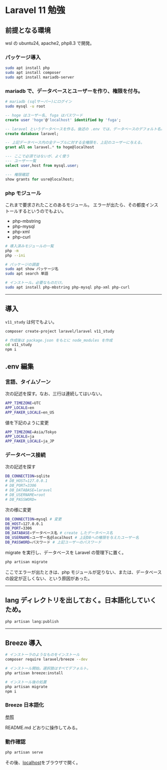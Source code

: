 # Laravel 11 勉強

## 前提となる環境

wsl の ubuntu24, apache2, php8.3 で開発。

### パッケージ導入

```bash
sudo apt install php
sudo apt install composer
sudo apt install mariadb-server
```

### mariadb で、データベースとユーザーを作り、権限を付与。

```bash
# mariadb (sqlサーバー)にログイン
sudo mysql -u root
```

```sql
-- hoge はユーザー名, fuga はパスワード
create user 'hoge'@'localhost' identified by 'fuga';

-- laravel というデータベースを作る。後述の .env では、データベースのデフォルト名は laravel になっている。なんでもよい。
create database laravel;

-- 上記データベース内の全テーブルに対する全権限を、上記のユーザーに与える。
grant all on laravel.* to hoge@localhost

--- ここで必須ではないが、よく使う
--- ユーザー一覧
select user,host from mysql.user;

--- 権限確認
show grants for usre@localhost;
```

### php モジュール

これまで要求されたことのあるモジュール。
エラーが出たら、その都度インストールするというのでもよい。

- php-mbstring
- php-mysql
- php-xml
- php-curl

```bash
# 導入済みモジュールの一覧
php -m
php --ini

# パッケージの調査
sudo apt show パッケージ名
sudo apt search 単語

# インストール。必要なものだけ。
sudo apt install php-mbstring php-mysql php-xml php-curl
```

---

## 導入

`v11_study` は何でもよい。

```bash
composer create-project laravel/laravel v11_study

# 作成後は package.json をもとに node_modules を作成
cd v11_study
npm i
```

## .env 編集

### 言語、タイムゾーン

次の記述を探す。なお、三行は連続してはいない。

```bash
APP_TIMEZONE=UTC
APP_LOCALE=en
APP_FAKER_LOCALE=en_US
```

値を下記のように変更

```bash
APP_TIMEZONE=Asia/Tokyo
APP_LOCALE=ja
APP_FAKER_LOCALE=ja_JP
```

### データベース接続

次の記述を探す

```bash
DB_CONNECTION=sqlite
# DB_HOST=127.0.0.1
# DB_PORT=3306
# DB_DATABASE=laravel
# DB_USERNAME=root
# DB_PASSWORD=
```

次の様に変更

```bash
DB_CONNECTION=mysql # 変更
DB_HOST=127.0.0.1
DB_PORT=3306
DB_DATABASE=データベース名 # create したデータベース名
DB_USERNAME=ユーザー名@localhost # 上記DBへの権限を与えたユーザー名
DB_PASSWORD=パスワード # 上記ユーザーのパスワード
```

migrate を実行し、データベースを Laravel の管理下に置く。

```bash
php artisan migrate
```

ここでエラーが出たときは、php モジュールが足りない、または、データベースの設定が正しくない、という原因があった。

---

## lang ディレクトリを出しておく。日本語化していくため。

```bash
php artisan lang:publish
```

---

## Breeze 導入

```bash
# インストーラのようなものをインストール
composer require laravel/breeze --dev

# インストール開始。選択肢はすべてデフォルト。
php artisan breeze:install

# インストール後の処置
php artisan migrate
npm i
```

### Breeze 日本語化

[参照](https://github.com/askdkc/breezejp)

README.md どおりに操作してみる。

### 動作確認

```bash
php artisan serve
```

その後、[localhost](http://localhost:8000/)をブラウザで開く。

